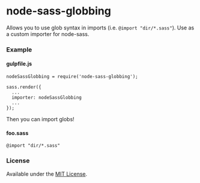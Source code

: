 # node-sass-globbing

Allows you to use glob syntax in imports (i.e. `@import "dir/*.sass"`). Use as a custom importer for node-sass.

### Example

#### gulpfile.js
````
nodeSassGlobbing = require('node-sass-globbing');

sass.render({
  ...
  importer: nodeSassGlobbing
  ...
});
````

Then you can import globs!

#### foo.sass
````
@import "dir/*.sass"
````

### License
Available under the [MIT License](LICENSE.md).

